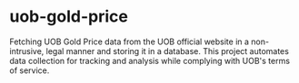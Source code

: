 # uob-gold-price
Fetching UOB Gold Price data from the UOB official website in a non-intrusive, legal manner and storing it in a database. This project automates data collection for tracking and analysis while complying with UOB's terms of service.
